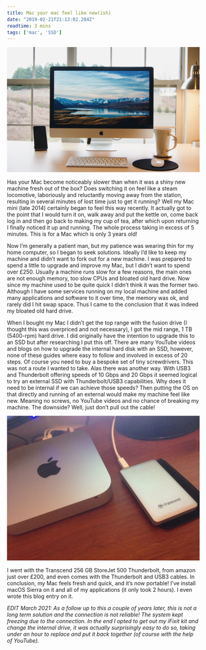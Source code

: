 ```yaml
---
title: Mac your mac feel like new(ish)
date: "2019-02-21T21:13:02.284Z"
readtime: 3 mins
tags: ['mac', 'SSD']
---
```


![Generic Mac](./macgeneric.jpg)

Has your Mac become noticeably slower than when it was a shiny new machine fresh out of the box? Does switching it on feel like a steam locomotive, laboriously and reluctantly moving away from the station, resulting in several minutes of lost time just to get it running? Well my Mac mini (late 2014) certainly began to feel this way recently. It actually got to the point that I would turn it on, walk away and put the kettle on, come back log in and then go back to making my cup of tea, after which upon returning I finally noticed it up and running. The whole process taking in excess of 5 minutes. This is for a Mac which is only 3 years old!

Now I’m generally a patient man, but my patience was wearing thin for my home computer, so I began to seek solutions. Ideally I’d like to keep my machine and didn’t want to fork out for a new machine. I was prepared to spend a little to upgrade and improve my Mac, but I didn’t want to spend over £250. Usually a machine runs slow for a few reasons, the main ones are not enough memory, too slow CPUs and bloated old hard drive. Now since my machine used to be quite quick I didn’t think it was the former two. Although I have some services running on my local machine and added many applications and software to it over time, the memory was ok, and rarely did I hit swap space. Thus I came to the conclusion that it was indeed my bloated old hard drive.

When I bought my Mac I didn’t get the top range with the fusion drive (I thought this was overpriced and not necessary), I got the mid range, 1 TB (5400-rpm) hard drive. I did originally have the intention to upgrade this to an SSD but after researching I put this off. There are many YouTube videos and blogs on how to upgrade the internal hard disk with an SSD, however, none of these guides where easy to follow and involved in excess of 20 steps. Of course you need to buy a bespoke set of tiny screwdrivers. This was not a route I wanted to take. Alas there was another way. With USB3 and Thunderbolt offering speeds of 10 Gbps and 20 Gbps it seemed logical to try an external SSD with Thunderbolt/USB3 capabilities. Why does it need to be internal if we can achieve those speeds? Then putting the OS on that directly and running of an external would make my machine feel like new. Meaning no screws, no YouTube videos and no chance of breaking my machine. The downside? Well, just don’t pull out the cable!

![New setup](./externalhardrive.jpg)

I went with the Transcend 256 GB StoreJet 500 Thunderbolt, from amazon just over £200, and even comes with the Thunderbolt and USB3 cables. In conclusion, my Mac feels fresh and quick, and it’s now portable! I’ve install macOS Sierra on it and all of my applications (it only took 2 hours). I even wrote this blog entry on it.

*EDIT March 2021: As a follow up to this a couple of years later, this is not a long term solution and the connection is not reliable! The system kept freezing due to the connection. In the end I opted to get out my iFixit kit and change the internal drive, it was actually surprisingly easy to do so, taking under an hour to replace and put it back together (of course with the help of YouTube).*